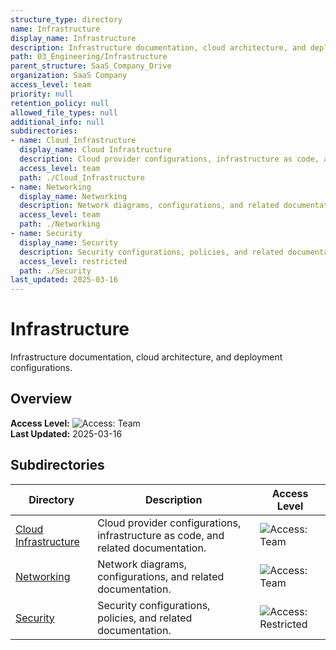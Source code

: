 ```yaml
---
structure_type: directory
name: Infrastructure
display_name: Infrastructure
description: Infrastructure documentation, cloud architecture, and deployment configurations.
path: 03_Engineering/Infrastructure
parent_structure: SaaS_Company_Drive
organization: SaaS Company
access_level: team
priority: null
retention_policy: null
allowed_file_types: null
additional_info: null
subdirectories:
- name: Cloud_Infrastructure
  display_name: Cloud Infrastructure
  description: Cloud provider configurations, infrastructure as code, and related documentation.
  access_level: team
  path: ./Cloud_Infrastructure
- name: Networking
  display_name: Networking
  description: Network diagrams, configurations, and related documentation.
  access_level: team
  path: ./Networking
- name: Security
  display_name: Security
  description: Security configurations, policies, and related documentation.
  access_level: restricted
  path: ./Security
last_updated: 2025-03-16
---
```


# Infrastructure

Infrastructure documentation, cloud architecture, and deployment configurations.

## Overview

**Access Level:** ![Access: Team](https://img.shields.io/badge/Access-Team-blue)  
**Last Updated:** 2025-03-16  

## Subdirectories

| Directory | Description | Access Level |
|-----------|-------------|--------------|
| [Cloud Infrastructure](./Cloud_Infrastructure/) | Cloud provider configurations, infrastructure as code, and related documentation. | ![Access: Team](https://img.shields.io/badge/Access-Team-blue) |
| [Networking](./Networking/) | Network diagrams, configurations, and related documentation. | ![Access: Team](https://img.shields.io/badge/Access-Team-blue) |
| [Security](./Security/) | Security configurations, policies, and related documentation. | ![Access: Restricted](https://img.shields.io/badge/Access-Restricted-yellow) |
